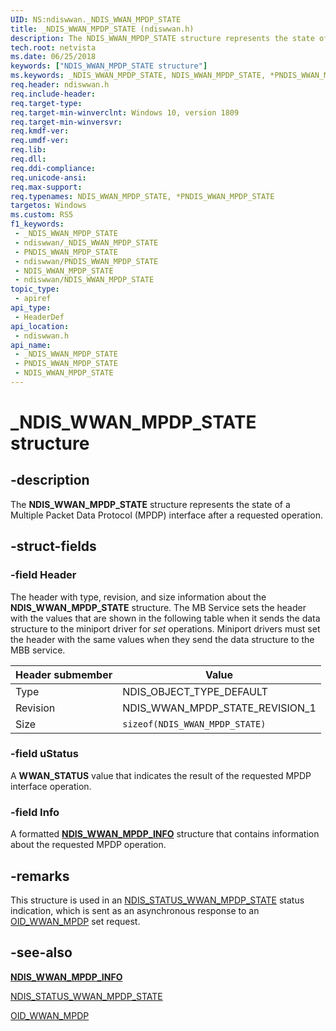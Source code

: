 ```yaml
---
UID: NS:ndiswwan._NDIS_WWAN_MPDP_STATE
title: _NDIS_WWAN_MPDP_STATE (ndiswwan.h)
description: The NDIS_WWAN_MPDP_STATE structure represents the state of a Multiple Packet Data Protocol (MPDP) interface after a requested operation.
tech.root: netvista
ms.date: 06/25/2018
keywords: ["NDIS_WWAN_MPDP_STATE structure"]
ms.keywords: _NDIS_WWAN_MPDP_STATE, NDIS_WWAN_MPDP_STATE, *PNDIS_WWAN_MPDP_STATE,
req.header: ndiswwan.h
req.include-header: 
req.target-type: 
req.target-min-winverclnt: Windows 10, version 1809
req.target-min-winversvr: 
req.kmdf-ver: 
req.umdf-ver: 
req.lib: 
req.dll: 
req.ddi-compliance: 
req.unicode-ansi: 
req.max-support: 
req.typenames: NDIS_WWAN_MPDP_STATE, *PNDIS_WWAN_MPDP_STATE
targetos: Windows
ms.custom: RS5
f1_keywords:
 - _NDIS_WWAN_MPDP_STATE
 - ndiswwan/_NDIS_WWAN_MPDP_STATE
 - PNDIS_WWAN_MPDP_STATE
 - ndiswwan/PNDIS_WWAN_MPDP_STATE
 - NDIS_WWAN_MPDP_STATE
 - ndiswwan/NDIS_WWAN_MPDP_STATE
topic_type:
 - apiref
api_type:
 - HeaderDef
api_location:
 - ndiswwan.h
api_name:
 - _NDIS_WWAN_MPDP_STATE
 - PNDIS_WWAN_MPDP_STATE
 - NDIS_WWAN_MPDP_STATE
---
```


# _NDIS_WWAN_MPDP_STATE structure


## -description

The **NDIS_WWAN_MPDP_STATE** structure represents the state of a Multiple Packet Data Protocol (MPDP) interface after a requested operation.

## -struct-fields

### -field Header

 
The header with type, revision, and size information about the **NDIS_WWAN_MPDP_STATE** structure. The MB Service sets the header with the values that are shown in the following table when it sends the data structure to the miniport driver for *set* operations. Miniport drivers must set the header with the same values when they send the data structure to the MBB service.

| Header submember | Value |
| --- | --- |
| Type | NDIS_OBJECT_TYPE_DEFAULT |
| Revision | NDIS_WWAN_MPDP_STATE_REVISION_1 |
| Size | `sizeof(NDIS_WWAN_MPDP_STATE)` |

### -field uStatus

A **WWAN_STATUS** value that indicates the result of the requested MPDP interface operation.

### -field Info

 
A formatted [**NDIS_WWAN_MPDP_INFO**](ns-ndiswwan-_ndis_wwan_mpdp_info.md) structure that contains information about the requested MPDP operation.

## -remarks

This structure is used in an [NDIS_STATUS_WWAN_MPDP_STATE](/windows-hardware/drivers/network/ndis-status-wwan-mpdp-state) status indication, which is sent as an asynchronous response to an [OID_WWAN_MPDP](/windows-hardware/drivers/network/oid-wwan-mpdp) set request.

## -see-also

[**NDIS_WWAN_MPDP_INFO**](ns-ndiswwan-_ndis_wwan_mpdp_info.md)

[NDIS_STATUS_WWAN_MPDP_STATE](/windows-hardware/drivers/network/ndis-status-wwan-mpdp-state)

[OID_WWAN_MPDP](/windows-hardware/drivers/network/oid-wwan-mpdp)

